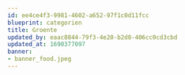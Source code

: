 ```yaml
---
id: ee4ce4f3-9981-4602-a652-97f1c0d11fcc
blueprint: categorien
title: Groente
updated_by: eaac8844-79f3-4e20-b2d8-406cc0cd3cbd
updated_at: 1690377097
banner:
- banner_food.jpeg
---
```


